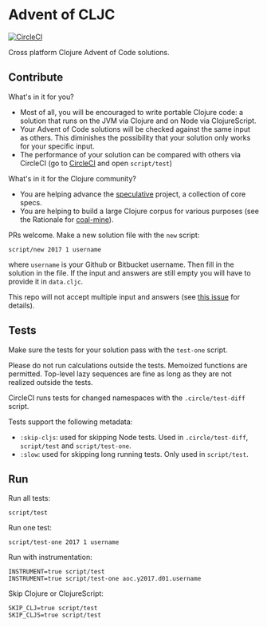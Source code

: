 # Advent of CLJC
[![CircleCI](https://circleci.com/gh/borkdude/advent-of-cljc/tree/master.svg?style=svg)](https://circleci.com/gh/borkdude/advent-of-cljc/tree/master)

Cross platform Clojure Advent of Code solutions.

## Contribute

What's in it for you?
* Most of all, you will be encouraged to write portable Clojure code: a solution that runs on the JVM via Clojure and on Node via ClojureScript.
* Your Advent of Code solutions will be checked against the same input as others. This diminishes the possibility that your solution only works for your specific input.
* The performance of your solution can be compared with others via CircleCI (go to [CircleCI](https://circleci.com/gh/borkdude/advent-of-cljc) and open `script/test`)

What's in it for the Clojure community?
* You are helping advance the [speculative](https://github.com/slipset/speculative) project, a collection of core specs.
* You are helping to build a large Clojure corpus for various purposes (see the Rationale for [coal-mine](https://github.com/mfikes/coal-mine)).

PRs welcome. Make a new solution file with the `new` script:

    script/new 2017 1 username

where `username` is your Github or Bitbucket username. Then fill in the solution in the file. If the input and answers are still empty you will have to provide it in `data.cljc`.

This repo will not accept multiple input and answers (see [this issue](https://github.com/borkdude/advent-of-cljc/issues/6) for details).

## Tests

Make sure the tests for your solution pass with the `test-one` script.

Please do not run calculations outside the tests. Memoized functions are permitted. Top-level lazy sequences are fine as long as they are not realized outside the tests.

CircleCI runs tests for changed namespaces with the `.circle/test-diff` script.

Tests support the following metadata:

 - `:skip-cljs`: used for skipping Node tests. Used in `.circle/test-diff`,
   `script/test` and `script/test-one`.
 - `:slow`: used for skipping long running tests. Only used in `script/test`.

## Run

Run all tests:

    script/test

Run one test:

    script/test-one 2017 1 username
    
Run with instrumentation:

    INSTRUMENT=true script/test
    INSTRUMENT=true script/test-one aoc.y2017.d01.username

Skip Clojure or ClojureScript:

    SKIP_CLJ=true script/test
    SKIP_CLJS=true script/test
